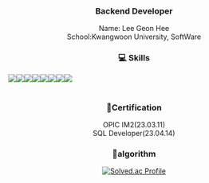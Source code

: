 <div align=center>

  ### Backend Developer
  Name: Lee Geon Hee<br>
  School:Kwangwoon University, SoftWare
  ### 💻 Skills
<div style="display:flex; flex-direction:row;" align="center">
<img src="https://img.shields.io/badge/java-007396?style=for-the-badge&logo=java&logoColor=white"> 
<img src="https://img.shields.io/badge/Spring Boot-6DB33F?style=for-the-badge&logo=spring boot&logoColor=white"> 
<img src="https://img.shields.io/badge/mysql-4479A1?style=for-the-badge&logo=mysql&logoColor=white">
  <br>
<img src="https://img.shields.io/badge/django-092E20?style=for-the-badge&logo=django&logoColor=white">
<img src="https://img.shields.io/badge/mongoDB-47A248?style=for-the-badge&logo=MongoDB&logoColor=white">
<img src="https://img.shields.io/badge/python-3776AB?style=for-the-badge&logo=python&logoColor=white"> 
<br>
<img src="https://img.shields.io/badge/html5-E34F26?style=for-the-badge&logo=html5&logoColor=white"> 
<img src="https://img.shields.io/badge/css-1572B6?style=for-the-badge&logo=css3&logoColor=white">
</div><br>
</div>
<div align="center">

### 📃Certification
  OPIC IM2(23.03.11)
  <br>
  SQL Developer(23.04.14)
  
  ### 📖algorithm
[![Solved.ac Profile](http://mazassumnida.wtf/api/v2/generate_badge?boj=good9804)](https://solved.ac/good9804/)
  </div>
  </div>
